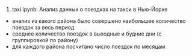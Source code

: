 1. taxi.ipynb:
Анализ данных о поездках на такси в Нью-Йорке
- анализ из какого района было совершено наибольшее количество поездок за весь период
- среднее количество поездок в выходные и будние дни (с группировкой по району)
- для каждого района посчитано число поездок по месяцам 
